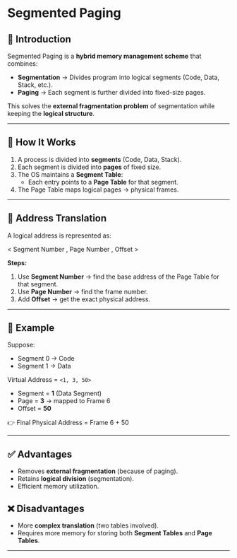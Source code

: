 

#  Segmented Paging

## 🔹 Introduction
Segmented Paging is a **hybrid memory management scheme** that combines:
- **Segmentation** → Divides program into logical segments (Code, Data, Stack, etc.).
- **Paging** → Each segment is further divided into fixed-size pages.

 This solves the **external fragmentation problem** of segmentation while keeping the **logical structure**.

---

## 🔹 How It Works
1. A process is divided into **segments** (Code, Data, Stack).
2. Each segment is divided into **pages** of fixed size.
3. The OS maintains a **Segment Table**:
   - Each entry points to a **Page Table** for that segment.
4. The Page Table maps logical pages → physical frames.

---

## 🔹 Address Translation
A logical address is represented as:

< Segment Number , Page Number , Offset >

**Steps:**
1. Use **Segment Number** → find the base address of the Page Table for that segment.
2. Use **Page Number** → find the frame number.
3. Add **Offset** → get the exact physical address.

---

## 🔹 Example
Suppose:
- Segment 0 → Code  
- Segment 1 → Data  

Virtual Address = `<1, 3, 50>`  
- Segment = **1** (Data Segment)  
- Page = **3** → mapped to Frame 6  
- Offset = **50**  

👉 Final Physical Address = Frame 6 + 50  

---

## ✅ Advantages
- Removes **external fragmentation** (because of paging).
- Retains **logical division** (segmentation).
- Efficient memory utilization.

## ❌ Disadvantages
- More **complex translation** (two tables involved).
- Requires more memory for storing both **Segment Tables** and **Page Tables**.


---
